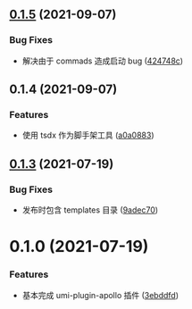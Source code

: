 ## [0.1.5](https://github.com/limaofeng/umi-plugin-apollo/compare/v0.1.4...v0.1.5) (2021-09-07)


### Bug Fixes

* 解决由于 commads 造成启动 bug ([424748c](https://github.com/limaofeng/umi-plugin-apollo/commit/424748c5915e8dd1b23421e406138229bd0c334a))



## 0.1.4 (2021-09-07)


### Features

* 使用 tsdx 作为脚手架工具 ([a0a0883](https://github.com/limaofeng/umi-plugin-apollo/commit/a0a0883c2f254a5df1bbf4057fc023f528571e92))



## [0.1.3](https://github.com/limaofeng/umi-plugin-apollo/compare/v0.1.0...v0.1.3) (2021-07-19)


### Bug Fixes

* 发布时包含 templates 目录 ([9adec70](https://github.com/limaofeng/umi-plugin-apollo/commit/9adec706e20bf234e23729ae963d98810996f5d9))

# 0.1.0 (2021-07-19)


### Features

* 基本完成 umi-plugin-apollo 插件 ([3ebddfd](https://github.com/limaofeng/umi-plugin-apollo/commit/3ebddfd4afe16155e5e837cab756f7e3f39a7cd3))



